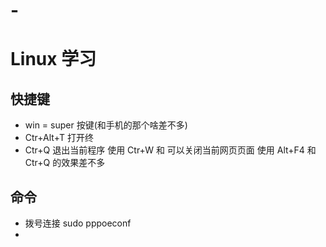 # -
# Linux 学习
## 快捷键
- win = super 按键(和手机的那个啥差不多)
- Ctr+Alt+T  打开终
- Ctr+Q 退出当前程序
  使用 Ctr+W 和 可以关闭当前网页页面 使用 Alt+F4 和 Ctr+Q 的效果差不多








## 命令
- 拨号连接 sudo pppoeconf
- 
